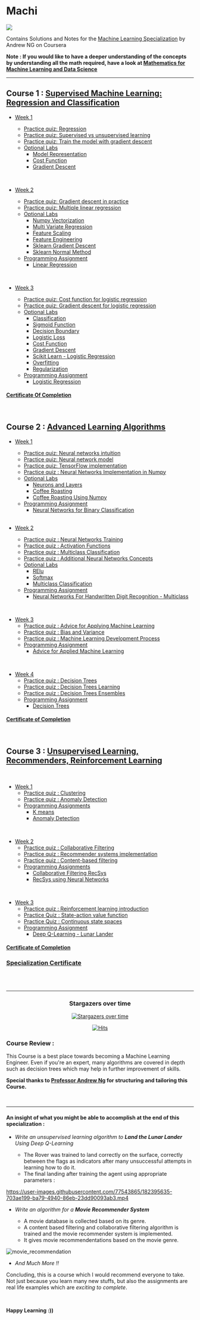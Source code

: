 # Machi







![](/resources/title-head.png)

Contains Solutions and Notes for the [Machine Learning Specialization](https://www.coursera.org/specializations/machine-learning-introduction/?utm_medium=coursera&utm_source=home-page&utm_campaign=mlslaunch2022IN) by Andrew NG on Coursera 

**Note : If you would like to have a deeper understanding of the concepts by understanding all the math required, have a look at [Mathematics for Machine Learning and Data Science](https://github.com/greyhatguy007/Mathematics-for-Machine-Learning-and-Data-Science-Specialization-Coursera)**

<hr/>

## Course 1 : [Supervised Machine Learning: Regression and Classification ](https://www.coursera.org/learn/machine-learning?specialization=machine-learning-introduction)

- [Week 1](https://github.com/greyhatguy007/Machine-Learning-Specialization-Coursera/tree/main/C1%20-%20Supervised%20Machine%20Learning%20-%20Regression%20and%20Classification/week1)

    - [Practice quiz: Regression](https://github.com/greyhatguy007/Machine-Learning-Specialization-Coursera/tree/main/C1%20-%20Supervised%20Machine%20Learning%20-%20Regression%20and%20Classification/week1/Practice%20quiz%20-%20Regression)
    - [Practice quiz: Supervised vs unsupervised learning](https://github.com/greyhatguy007/Machine-Learning-Specialization-Coursera/tree/main/C1%20-%20Supervised%20Machine%20Learning%20-%20Regression%20and%20Classification/week1/Practice%20quiz%20-%20Supervised%20vs%20unsupervised%20learning)
    - [Practice quiz: Train the model with gradient descent](https://github.com/greyhatguy007/Machine-Learning-Specialization-Coursera/tree/main/C1%20-%20Supervised%20Machine%20Learning%20-%20Regression%20and%20Classification/week1/Practice%20quiz%20-%20Train%20the%20model%20with%20gradient%20descent)
  - [Optional Labs](https://github.com/greyhatguy007/Machine-Learning-Specialization-Coursera/tree/main/C1%20-%20Supervised%20Machine%20Learning%20-%20Regression%20and%20Classification/week1/Optional%20Labs)
    - [Model Representation](https://github.com/greyhatguy007/Machine-Learning-Specialization-Coursera/blob/main/C1%20-%20Supervised%20Machine%20Learning%20-%20Regression%20and%20Classification/week1/Optional%20Labs/C1_W1_Lab03_Model_Representation_Soln.ipynb)
    - [Cost Function](https://github.com/greyhatguy007/Machine-Learning-Specialization-Coursera/blob/main/C1%20-%20Supervised%20Machine%20Learning%20-%20Regression%20and%20Classification/week1/Optional%20Labs/C1_W1_Lab04_Cost_function_Soln.ipynb)
    - [Gradient Descent](https://github.com/greyhatguy007/Machine-Learning-Specialization-Coursera/blob/main/C1%20-%20Supervised%20Machine%20Learning%20-%20Regression%20and%20Classification/week1/Optional%20Labs/C1_W1_Lab05_Gradient_Descent_Soln.ipynb)

<br/>

- [Week 2](https://github.com/greyhatguy007/Machine-Learning-Specialization-Coursera/tree/main/C1%20-%20Supervised%20Machine%20Learning%20-%20Regression%20and%20Classification/week2) 

    - [Practice quiz: Gradient descent in practice](https://github.com/greyhatguy007/Machine-Learning-Specialization-Coursera/tree/main/C1%20-%20Supervised%20Machine%20Learning%20-%20Regression%20and%20Classification/week2/Practice%20quiz%20-%20Gradient%20descent%20in%20practice)
    - [Practice quiz: Multiple linear regression](https://github.com/greyhatguy007/Machine-Learning-Specialization-Coursera/tree/main/C1%20-%20Supervised%20Machine%20Learning%20-%20Regression%20and%20Classification/week2/Practice%20quiz%20-%20Multiple%20linear%20regression)
    - [Optional Labs](https://github.com/greyhatguy007/Machine-Learning-Specialization-Coursera/tree/main/C1%20-%20Supervised%20Machine%20Learning%20-%20Regression%20and%20Classification/week2/Optional%20Labs)
      - [Numpy Vectorization](https://github.com/greyhatguy007/Machine-Learning-Specialization-Coursera/blob/main/C1%20-%20Supervised%20Machine%20Learning%20-%20Regression%20and%20Classification/week2/Optional%20Labs/C1_W2_Lab01_Python_Numpy_Vectorization_Soln.ipynb)
      - [Multi Variate Regression](https://github.com/greyhatguy007/Machine-Learning-Specialization-Coursera/blob/main/C1%20-%20Supervised%20Machine%20Learning%20-%20Regression%20and%20Classification/week2/Optional%20Labs/C1_W2_Lab02_Multiple_Variable_Soln.ipynb)
      - [Feature Scaling](https://github.com/greyhatguy007/Machine-Learning-Specialization-Coursera/blob/main/C1%20-%20Supervised%20Machine%20Learning%20-%20Regression%20and%20Classification/week2/Optional%20Labs/C1_W2_Lab03_Feature_Scaling_and_Learning_Rate_Soln.ipynb)
      - [Feature Engineering](https://github.com/greyhatguy007/Machine-Learning-Specialization-Coursera/blob/main/C1%20-%20Supervised%20Machine%20Learning%20-%20Regression%20and%20Classification/week2/Optional%20Labs/C1_W2_Lab04_FeatEng_PolyReg_Soln.ipynb)
      - [Sklearn Gradient Descent](https://github.com/greyhatguy007/Machine-Learning-Specialization-Coursera/blob/main/C1%20-%20Supervised%20Machine%20Learning%20-%20Regression%20and%20Classification/week2/Optional%20Labs/C1_W2_Lab05_Sklearn_GD_Soln.ipynb)
      - [Sklearn Normal Method](https://github.com/greyhatguy007/Machine-Learning-Specialization-Coursera/blob/main/C1%20-%20Supervised%20Machine%20Learning%20-%20Regression%20and%20Classification/week2/Optional%20Labs/C1_W2_Lab05_Sklearn_GD_Soln.ipynb)
    - [Programming Assignment](https://github.com/greyhatguy007/Machine-Learning-Specialization-Coursera/tree/main/C1%20-%20Supervised%20Machine%20Learning%20-%20Regression%20and%20Classification/week2/C1W2A1)
      - [Linear Regression](https://github.com/greyhatguy007/Machine-Learning-Specialization-Coursera/blob/main/C1%20-%20Supervised%20Machine%20Learning%20-%20Regression%20and%20Classification/week2/C1W2A1/C1_W2_Linear_Regression.ipynb)

<br/>

- [Week 3](https://github.com/greyhatguy007/Machine-Learning-Specialization-Coursera/tree/main/C1%20-%20Supervised%20Machine%20Learning%20-%20Regression%20and%20Classification/week3)

    - [Practice quiz: Cost function for logistic regression](https://github.com/greyhatguy007/Machine-Learning-Specialization-Coursera/tree/main/C1%20-%20Supervised%20Machine%20Learning%20-%20Regression%20and%20Classification/week3/Practice%20quiz%20-%20Cost%20function%20for%20logistic%20regression)
    - [Practice quiz: Gradient descent for logistic regression](https://github.com/greyhatguy007/Machine-Learning-Specialization-Coursera/tree/main/C1%20-%20Supervised%20Machine%20Learning%20-%20Regression%20and%20Classification/week3/Practice%20quiz%20-%20Gradient%20descent%20for%20logistic%20regression)
    - [Optional Labs](https://github.com/greyhatguy007/Machine-Learning-Specialization-Coursera/tree/main/C1%20-%20Supervised%20Machine%20Learning%20-%20Regression%20and%20Classification/week3/Optional%20Labs)
        - [Classification](https://github.com/greyhatguy007/Machine-Learning-Specialization-Coursera/blob/main/C1%20-%20Supervised%20Machine%20Learning%20-%20Regression%20and%20Classification/week3/Optional%20Labs/C1_W3_Lab01_Classification_Soln.ipynb)
        - [Sigmoid Function](https://github.com/greyhatguy007/Machine-Learning-Specialization-Coursera/blob/main/C1%20-%20Supervised%20Machine%20Learning%20-%20Regression%20and%20Classification/week3/Optional%20Labs/C1_W3_Lab02_Sigmoid_function_Soln.ipynb)
        - [Decision Boundary](https://github.com/greyhatguy007/Machine-Learning-Specialization-Coursera/blob/main/C1%20-%20Supervised%20Machine%20Learning%20-%20Regression%20and%20Classification/week3/Optional%20Labs/C1_W3_Lab03_Decision_Boundary_Soln.ipynb)
        - [Logistic Loss](https://github.com/greyhatguy007/Machine-Learning-Specialization-Coursera/blob/main/C1%20-%20Supervised%20Machine%20Learning%20-%20Regression%20and%20Classification/week3/Optional%20Labs/C1_W3_Lab04_LogisticLoss_Soln.ipynb)
        - [Cost Function](https://github.com/greyhatguy007/Machine-Learning-Specialization-Coursera/blob/main/C1%20-%20Supervised%20Machine%20Learning%20-%20Regression%20and%20Classification/week3/Optional%20Labs/C1_W3_Lab05_Cost_Function_Soln.ipynb)
        - [Gradient Descent](https://github.com/greyhatguy007/Machine-Learning-Specialization-Coursera/blob/main/C1%20-%20Supervised%20Machine%20Learning%20-%20Regression%20and%20Classification/week3/Optional%20Labs/C1_W3_Lab06_Gradient_Descent_Soln.ipynb)
        - [Scikit Learn - Logistic Regression](https://github.com/greyhatguy007/Machine-Learning-Specialization-Coursera/blob/main/C1%20-%20Supervised%20Machine%20Learning%20-%20Regression%20and%20Classification/week3/Optional%20Labs/C1_W3_Lab07_Scikit_Learn_Soln.ipynb)
        - [Overfitting](https://github.com/greyhatguy007/Machine-Learning-Specialization-Coursera/blob/main/C1%20-%20Supervised%20Machine%20Learning%20-%20Regression%20and%20Classification/week3/Optional%20Labs/C1_W3_Lab08_Overfitting_Soln.ipynb)
        - [Regularization](https://github.com/greyhatguy007/Machine-Learning-Specialization-Coursera/blob/main/C1%20-%20Supervised%20Machine%20Learning%20-%20Regression%20and%20Classification/week3/Optional%20Labs/C1_W3_Lab09_Regularization_Soln.ipynb)
    - [Programming Assignment](https://github.com/greyhatguy007/Machine-Learning-Specialization-Coursera/tree/main/C1%20-%20Supervised%20Machine%20Learning%20-%20Regression%20and%20Classification/week3/C1W3A1)
      - [Logistic Regression](https://github.com/greyhatguy007/Machine-Learning-Specialization-Coursera/blob/main/C1%20-%20Supervised%20Machine%20Learning%20-%20Regression%20and%20Classification/week3/C1W3A1/C1_W3_Logistic_Regression.ipynb)

#### [Certificate Of Completion](https://coursera.org/share/a5bb93dab2d4dd81ca7224c94cd2da67)

<br/>

## Course 2 : [Advanced Learning Algorithms](https://www.coursera.org/learn/advanced-learning-algorithms?specialization=machine-learning-introduction)

- [Week 1](https://github.com/greyhatguy007/Machine-Learning-Specialization-Coursera/tree/main/C2%20-%20Advanced%20Learning%20Algorithms/week1)
    - [Practice quiz: Neural networks intuition](https://github.com/greyhatguy007/Machine-Learning-Specialization-Coursera/tree/main/C2%20-%20Advanced%20Learning%20Algorithms/week1/Practice%20quiz%20-%20Neural%20networks%20intuition)
    - [Practice quiz: Neural network model](https://github.com/greyhatguy007/Machine-Learning-Specialization-Coursera/tree/main/C2%20-%20Advanced%20Learning%20Algorithms/week1/Practice%20quiz%20-%20Neural%20network%20model)
    - [Practice quiz: TensorFlow implementation](https://github.com/greyhatguy007/Machine-Learning-Specialization-Coursera/tree/main/C2%20-%20Advanced%20Learning%20Algorithms/week1/Practice%20quiz%20-%20TensorFlow%20implementation)
    - [Practice quiz : Neural Networks Implementation in Numpy](https://github.com/greyhatguy007/Machine-Learning-Specialization-Coursera/tree/main/C2%20-%20Advanced%20Learning%20Algorithms/week1/Practice-Quiz-Neural-Networks-Implementation-in-python)
    - [Optional Labs](https://github.com/greyhatguy007/Machine-Learning-Specialization-Coursera/tree/main/C2%20-%20Advanced%20Learning%20Algorithms/week1/optional-labs)
      - [Neurons and Layers](https://github.com/greyhatguy007/Machine-Learning-Specialization-Coursera/blob/main/C2%20-%20Advanced%20Learning%20Algorithms/week1/optional-labs/C2_W1_Lab01_Neurons_and_Layers.ipynb)
      - [Coffee Roasting](https://github.com/greyhatguy007/Machine-Learning-Specialization-Coursera/blob/main/C2%20-%20Advanced%20Learning%20Algorithms/week1/optional-labs/C2_W1_Lab02_CoffeeRoasting_TF.ipynb)
      - [Coffee Roasting Using Numpy](https://github.com/greyhatguy007/Machine-Learning-Specialization-Coursera/blob/main/C2%20-%20Advanced%20Learning%20Algorithms/week1/optional-labs/C2_W1_Lab02_CoffeeRoasting_TF.ipynb)
    - [Programming Assignment](https://github.com/greyhatguy007/Machine-Learning-Specialization-Coursera/tree/main/C2%20-%20Advanced%20Learning%20Algorithms/week1/C2W1A1)
      - [Neural Networks for Binary Classification](https://github.com/greyhatguy007/Machine-Learning-Specialization-Coursera/blob/main/C2%20-%20Advanced%20Learning%20Algorithms/week1/C2W1A1/C2_W1_Assignment.ipynb)
  

  <br/>

- [Week 2](https://github.com/greyhatguy007/Machine-Learning-Specialization-Coursera/tree/main/C2%20-%20Advanced%20Learning%20Algorithms/week2)
    - [Practice quiz : Neural Networks Training](https://github.com/greyhatguy007/Machine-Learning-Specialization-Coursera/tree/main/C2%20-%20Advanced%20Learning%20Algorithms/week2/Practice-Quiz-Neural-Network-Training)
    - [Practice quiz : Activation Functions](https://github.com/greyhatguy007/Machine-Learning-Specialization-Coursera/tree/main/C2%20-%20Advanced%20Learning%20Algorithms/week2/Practice-Quiz-Activation-Functions)
    - [Practice quiz : Multiclass Classification](https://github.com/greyhatguy007/Machine-Learning-Specialization-Coursera/tree/main/C2%20-%20Advanced%20Learning%20Algorithms/week2/Practice-quiz-Multiclass-Classification)
    - [Practice quiz : Additional Neural Networks Concepts](https://github.com/greyhatguy007/Machine-Learning-Specialization-Coursera/tree/main/C2%20-%20Advanced%20Learning%20Algorithms/week2/Practice-Quiz-Additional-Neural-Network-Concepts)
    - [Optional Labs](https://github.com/greyhatguy007/Machine-Learning-Specialization-Coursera/tree/main/C2%20-%20Advanced%20Learning%20Algorithms/week2/optional-labs)
        - [RElu](https://github.com/greyhatguy007/Machine-Learning-Specialization-Coursera/blob/main/C2%20-%20Advanced%20Learning%20Algorithms/week2/optional-labs/C2_W2_Relu.ipynb)
        - [Softmax](https://github.com/greyhatguy007/Machine-Learning-Specialization-Coursera/blob/main/C2%20-%20Advanced%20Learning%20Algorithms/week2/optional-labs/C2_W2_SoftMax.ipynb)
        - [Multiclass Classification](https://github.com/greyhatguy007/Machine-Learning-Specialization-Coursera/blob/main/C2%20-%20Advanced%20Learning%20Algorithms/week2/optional-labs/C2_W2_Multiclass_TF.ipynb)
    - [Programming Assignment](https://github.com/greyhatguy007/Machine-Learning-Specialization-Coursera/tree/main/C2%20-%20Advanced%20Learning%20Algorithms/week2/C2W2A1)
      - [Neural Networks For Handwritten Digit Recognition - Multiclass](https://github.com/greyhatguy007/Machine-Learning-Specialization-Coursera/blob/main/C2%20-%20Advanced%20Learning%20Algorithms/week2/C2W2A1/C2_W2_Assignment.ipynb)
    

<br/>

- [Week 3](https://github.com/greyhatguy007/Machine-Learning-Specialization-Coursera/tree/main/C2%20-%20Advanced%20Learning%20Algorithms/week3)
    - [Practice quiz : Advice for Applying Machine Learning](https://github.com/greyhatguy007/Machine-Learning-Specialization-Coursera/tree/main/C2%20-%20Advanced%20Learning%20Algorithms/week3/Practice-Quiz-Advice-for-applying-machine-learning)    
    - [Practice quiz : Bias and Variance](https://github.com/greyhatguy007/Machine-Learning-Specialization-Coursera/tree/main/C2%20-%20Advanced%20Learning%20Algorithms/week3/practice-quiz-bias-and-variance)
    - [Practice quiz : Machine Learning Development Process](https://github.com/greyhatguy007/Machine-Learning-Specialization-Coursera/tree/main/C2%20-%20Advanced%20Learning%20Algorithms/week3/practice-quiz-machine-learning-development-process)
    - [Programming Assignment](https://github.com/greyhatguy007/Machine-Learning-Specialization-Coursera/tree/main/C2%20-%20Advanced%20Learning%20Algorithms/week3/C2W3A1)
        - [Advice for Applied Machine Learning](https://github.com/greyhatguy007/Machine-Learning-Specialization-Coursera/blob/main/C2%20-%20Advanced%20Learning%20Algorithms/week3/C2W3A1/C2_W3_Assignment.ipynb)

<br/>


- [Week 4](https://github.com/greyhatguy007/Machine-Learning-Specialization-Coursera/tree/main/C2%20-%20Advanced%20Learning%20Algorithms/week4)
    - [Practice quiz : Decision Trees](https://github.com/greyhatguy007/Machine-Learning-Specialization-Coursera/tree/main/C2%20-%20Advanced%20Learning%20Algorithms/week4/practice-quiz-decision-trees)
    - [Practice quiz : Decision Trees Learning](https://github.com/greyhatguy007/Machine-Learning-Specialization-Coursera/tree/main/C2%20-%20Advanced%20Learning%20Algorithms/week4/practice-quiz-decision-tree-learning)
    - [Practice quiz : Decision Trees Ensembles](https://github.com/greyhatguy007/Machine-Learning-Specialization-Coursera/tree/main/C2%20-%20Advanced%20Learning%20Algorithms/week4/practice-quiz-tree-ensembles)
    - [Programming Assignment](https://github.com/greyhatguy007/Machine-Learning-Specialization-Coursera/tree/main/C2%20-%20Advanced%20Learning%20Algorithms/week4/C2W4A1)
        - [Decision Trees](https://github.com/greyhatguy007/Machine-Learning-Specialization-Coursera/blob/main/C2%20-%20Advanced%20Learning%20Algorithms/week4/C2W4A1/C2_W4_Decision_Tree_with_Markdown.ipynb)

#### [Certificate of Completion](https://coursera.org/share/488a85ebac2ffdc416c315aa1098af96)        

<br/>

## Course 3 : [Unsupervised Learning, Recommenders, Reinforcement Learning](https://www.coursera.org/learn/unsupervised-learning-recommenders-reinforcement-learning?specialization=machine-learning-introduction)

<br/>

- [Week 1](https://github.com/greyhatguy007/Machine-Learning-Specialization-Coursera/tree/main/C3%20-%20Unsupervised%20Learning%2C%20Recommenders%2C%20Reinforcement%20Learning/week1)
    - [Practice quiz : Clustering](https://github.com/greyhatguy007/Machine-Learning-Specialization-Coursera/tree/main/C3%20-%20Unsupervised%20Learning%2C%20Recommenders%2C%20Reinforcement%20Learning/week1/Practice%20Quiz%20-%20Clustering)
    - [Practice quiz : Anomaly Detection](https://github.com/greyhatguy007/Machine-Learning-Specialization-Coursera/tree/main/C3%20-%20Unsupervised%20Learning%2C%20Recommenders%2C%20Reinforcement%20Learning/week1/Practice%20Quiz%20-%20Anomaly%20Detection)
    - [Programming Assignments](https://github.com/greyhatguy007/Machine-Learning-Specialization-Coursera/tree/main/C3%20-%20Unsupervised%20Learning%2C%20Recommenders%2C%20Reinforcement%20Learning/week1/C3W1A)
        - [K means](https://github.com/greyhatguy007/Machine-Learning-Specialization-Coursera/blob/main/C3%20-%20Unsupervised%20Learning%2C%20Recommenders%2C%20Reinforcement%20Learning/week1/C3W1A/C3W1A1/C3_W1_KMeans_Assignment.ipynb)
        - [Anomaly Detection](https://github.com/greyhatguy007/Machine-Learning-Specialization-Coursera/blob/main/C3%20-%20Unsupervised%20Learning%2C%20Recommenders%2C%20Reinforcement%20Learning/week1/C3W1A/C3W1A2/C3_W1_Anomaly_Detection.ipynb)

<br/>

- [Week 2](https://github.com/greyhatguy007/Machine-Learning-Specialization-Coursera/tree/main/C3%20-%20Unsupervised%20Learning%2C%20Recommenders%2C%20Reinforcement%20Learning/week2)
    - [Practice quiz : Collaborative Filtering](https://github.com/greyhatguy007/Machine-Learning-Specialization-Coursera/tree/main/C3%20-%20Unsupervised%20Learning%2C%20Recommenders%2C%20Reinforcement%20Learning/week2/Practice%20Quiz%20-%20Collaborative%20Filtering)
    - [Practice quiz : Recommender systems implementation](https://github.com/greyhatguy007/Machine-Learning-Specialization-Coursera/tree/main/C3%20-%20Unsupervised%20Learning%2C%20Recommenders%2C%20Reinforcement%20Learning/week2/Practice%20Quiz%20-%20Recommender%20systems%20implementation)
    - [Practice quiz : Content-based filtering](https://github.com/greyhatguy007/Machine-Learning-Specialization-Coursera/tree/main/C3%20-%20Unsupervised%20Learning%2C%20Recommenders%2C%20Reinforcement%20Learning/week2/Practice%20Quiz%20-%20Content-based%20filtering)
    - [Programming Assignments](https://github.com/greyhatguy007/Machine-Learning-Specialization-Coursera/tree/main/C3%20-%20Unsupervised%20Learning%2C%20Recommenders%2C%20Reinforcement%20Learning/week2/C3W2)
        - [Collaborative Filtering RecSys](https://github.com/greyhatguy007/Machine-Learning-Specialization-Coursera/blob/main/C3%20-%20Unsupervised%20Learning%2C%20Recommenders%2C%20Reinforcement%20Learning/week2/C3W2/C3W2A1/C3_W2_Collaborative_RecSys_Assignment.ipynb)
        - [RecSys using Neural Networks](https://github.com/greyhatguy007/Machine-Learning-Specialization-Coursera/blob/main/C3%20-%20Unsupervised%20Learning%2C%20Recommenders%2C%20Reinforcement%20Learning/week2/C3W2/C3W2A2/C3_W2_RecSysNN_Assignment.ipynb)

<br/>

- [Week 3](https://github.com/greyhatguy007/Machine-Learning-Specialization-Coursera/tree/main/C3%20-%20Unsupervised%20Learning%2C%20Recommenders%2C%20Reinforcement%20Learning/week3)
    - [Practice quiz : Reinforcement learning introduction](https://github.com/greyhatguy007/Machine-Learning-Specialization-Coursera/tree/main/C3%20-%20Unsupervised%20Learning%2C%20Recommenders%2C%20Reinforcement%20Learning/week3/Practice%20Quiz%20-%20Reinforcement%20learning%20introduction)
    - [Practice Quiz : State-action value function](https://github.com/greyhatguy007/Machine-Learning-Specialization-Coursera/tree/main/C3%20-%20Unsupervised%20Learning%2C%20Recommenders%2C%20Reinforcement%20Learning/week3/Practice%20Quiz%20-%20State-action%20value%20function)
    - [Practice Quiz : Continuous state spaces](https://github.com/greyhatguy007/Machine-Learning-Specialization-Coursera/tree/main/C3%20-%20Unsupervised%20Learning%2C%20Recommenders%2C%20Reinforcement%20Learning/week3/Practice%20Quiz%20-%20Continuous%20state%20spaces)
    - [Programming Assignment](https://github.com/greyhatguy007/Machine-Learning-Specialization-Coursera/tree/main/C3%20-%20Unsupervised%20Learning%2C%20Recommenders%2C%20Reinforcement%20Learning/week3/C3W3A1)
        - [Deep Q-Learning - Lunar Lander](https://github.com/greyhatguy007/Machine-Learning-Specialization-Coursera/blob/main/C3%20-%20Unsupervised%20Learning%2C%20Recommenders%2C%20Reinforcement%20Learning/week3/C3W3A1/C3_W3_A1_Assignment.ipynb)
#### [Certificate of Completion](https://coursera.org/share/9b91d610a299397aebb15990a75681fa)


### [Specialization Certificate](https://coursera.org/share/a15ac6426f90924491a542850700a759)

<br/>

<br/>

<hr/>

<div align="center">

                        
### Stargazers over time
[![Stargazers over time](https://starchart.cc/greyhatguy007/Machine-Learning-Specialization-Coursera.svg?variant=adaptive)](https://starchart.cc/greyhatguy007/Machine-Learning-Specialization-Coursera)                 

[![Hits](https://hits.seeyoufarm.com/api/count/incr/badge.svg?url=https%3A%2F%2Fgithub.com%2Fgreyhatguy007%2FMachine-Learning-Specialization-Coursera&count_bg=%2379C83D&title_bg=%23555555&icon=&icon_color=%23E7E7E7&title=hits&edge_flat=false)](https://hits.seeyoufarm.com)

</div>

### Course Review :

This Course is a best place towards becoming a Machine Learning Engineer. Even if you're an expert, many algorithms are covered in depth such as decision trees which may help in further improvement of skills.

**Special thanks to [Professor Andrew Ng](https://www.andrewng.org/) for structuring and tailoring this Course.**

<br/>

<hr/>

#### An insight of what you might be able to accomplish at the end of this specialization :

* <i>Write an unsupervised learning algorithm to **Land the Lunar Lander** Using Deep Q-Learning</i>

    - The Rover was trained to land correctly on the surface, correctly between the flags as indicators after many unsuccessful attempts in learning how to do it.
    - The final landing after training the agent using appropriate parameters : 

https://user-images.githubusercontent.com/77543865/182395635-703ae199-ba79-4940-86eb-23dd90093ab3.mp4

* <i>Write an algorithm for a **Movie Recommender System**</i>
    
    - A movie database is collected based on its genre.
    - A content based filtering and collaborative filtering algorithm is trained and the movie recommender system is implemented.
    - It gives movie recommendentations based on the movie genre.

![movie_recommendation](https://user-images.githubusercontent.com/77543865/182398093-c7387754-34a9-4044-b842-0085060c3525.png)

* <i> And Much More !! </i>


Concluding, this is a course which I would recommend everyone to take. Not just because you learn many new stuffs, but also the assignments are real life examples which are *exciting to complete*. 

<br/>

**Happy Learning :))**


 
 
